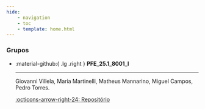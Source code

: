 ```yaml
---
hide:
    - navigation
    - toc
    - template: home.html
---
```


### Grupos

<div class="grid cards" style="grid-template-columns: repeat(2, 1fr); background: var(--md-default-bg-color);" markdown>

-   :material-github:{ .lg .right } __PFE_25.1_8001_I__

    ---

    Giovanni Villela, Maria Martinelli, Matheus Mannarino, Miguel Campos, Pedro Torres.

    [:octicons-arrow-right-24: Repositório](https://github.com/Projetos-de-Extensao/PFE_25.2_8003_I)

</div>
